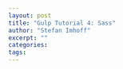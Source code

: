 ```yaml
---
layout: post
title: "Gulp Tutorial 4: Sass"
author: "Stefan Imhoff"
excerpt: ""
categories:
tags:
---
```


